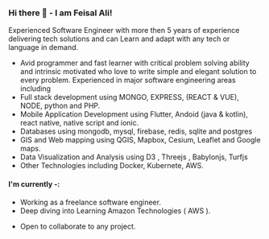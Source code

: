 ### Hi there 👋 - I am Feisal Ali!

<!--
**feisalramar/feisalramar** is a ✨ _special_ ✨ repository because its `README.md` (this file) appears on your GitHub profile.

Here are some ideas to get you started:

- 🔭 I’m currently working on ...
- 🌱 I’m currently learning ...
- 👯 I’m looking to collaborate on ...
- 🤔 I’m looking for help with ...
- 💬 Ask me about ...
- 📫 How to reach me: ...
- 😄 Pronouns: ...
- ⚡ Fun fact: ...
-->

Experienced Software Engineer with more then 5 years of experience delivering tech solutions and can Learn and adapt with any tech or language in demand. 

- Avid programmer and fast learner with critical problem solving ability and intrinsic motivated who love to write simple and elegant solution to every problem. 
Experienced in major software engineering areas including 
- Full stack development using MONGO, EXPRESS, (REACT & VUE), NODE, python and PHP. 
- Mobile Application Development using Flutter, Andoid (java & kotlin), react native, native script and ionic. 
- Databases using mongodb, mysql, firebase, redis, sqlite and postgres 
- GIS and Web mapping using QGIS, Mapbox, Cesium, Leaflet and Google maps.
- Data Visualization and Analysis using D3 , Threejs , Babylonjs, Turfjs 
- Other Technologies including Docker, Kubernete, AWS. 


#### I'm currently -:

- Working as a freelance software engineer.
- Deep diving into Learning Amazon Technologies ( AWS ).
<!--
- Learning Full-time masters of Science in Computer Science.
-->
- Open to collaborate to any project.

